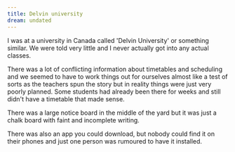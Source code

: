 ```yaml
---
title: Delvin university
dream: undated
---
```


I was at a university in Canada called 'Delvin University' or something similar. We were told very little and I never actually got into any actual classes.

There was a lot of conflicting information about timetables and scheduling and we seemed to have to work things out for ourselves almost like a test of sorts as the teachers spun the story but in reality things were just very poorly planned. Some students had already been there for weeks and still didn't have a timetable that made sense.

There was a large notice board in the middle of the yard but it was just a chalk board with faint and incomplete writing.

There was also an app you could download, but nobody could find it on their phones and just one person was rumoured to have it installed.

